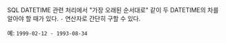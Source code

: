 SQL DATETIME 관련 처리에서 "가장 오래된 순서대로" 같이 두 DATETIME의 차를 알아야 할 때가 있다. `-` 연산자로 간단히 구할 수 있다.

예: `1999-02-12 - 1993-08-34`
